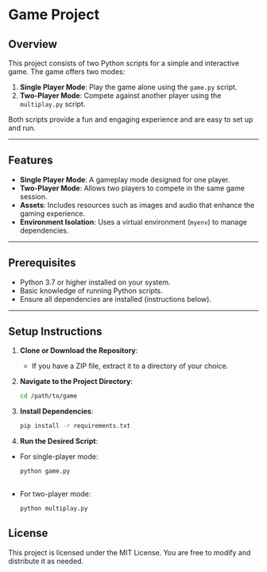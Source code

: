 # Game Project

## Overview
This project consists of two Python scripts for a simple and interactive game. The game offers two modes:

1. **Single Player Mode**: Play the game alone using the `game.py` script.
2. **Two-Player Mode**: Compete against another player using the `multiplay.py` script.

Both scripts provide a fun and engaging experience and are easy to set up and run.

---

## Features

- **Single Player Mode**: A gameplay mode designed for one player.
- **Two-Player Mode**: Allows two players to compete in the same game session.
- **Assets**: Includes resources such as images and audio that enhance the gaming experience.
- **Environment Isolation**: Uses a virtual environment (`myenv`) to manage dependencies.

---

## Prerequisites

- Python 3.7 or higher installed on your system.
- Basic knowledge of running Python scripts.
- Ensure all dependencies are installed (instructions below).

---

## Setup Instructions

1. **Clone or Download the Repository**:
   - If you have a ZIP file, extract it to a directory of your choice.

2. **Navigate to the Project Directory**:
   ```bash
   cd /path/to/game

3. **Install Dependencies**:
   ```bash
   pip install -r requirements.txt

4. **Run the Desired Script**:

  - For single-player mode:
    ```bash
    python game.py
  
  - For two-player mode:
    ```bash
    python multiplay.py

## License
This project is licensed under the MIT License. You are free to modify and distribute it as needed.

